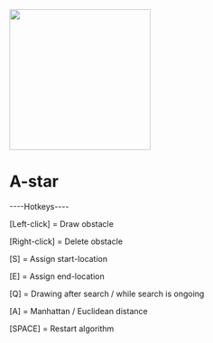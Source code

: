 <img src="[]https://user-images.githubusercontent.com/100841793/219842929-99f96f6c-646c-482f-b27c-d2720559616c.mp4" width="250" height="250"/>

# A-star

----Hotkeys----

[Left-click] = Draw obstacle

[Right-click] = Delete obstacle

[S] = Assign start-location

[E] = Assign end-location

[Q] = Drawing after search / while search is ongoing

[A] = Manhattan / Euclidean distance

[SPACE] = Restart algorithm
